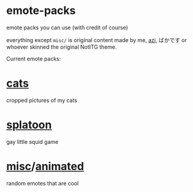 # emote-packs
emote packs you can use (with credit of course)

everything except `misc/` is original content made by me, [azi](https://www.youtube.com/channel/UCzUMzaSaLUZtPpOpNRwCG_w), ばかです or whoever skinned the original NotITG theme.

Current emote packs:
# [cats](cats/)
cropped pictures of my cats
# [splatoon](splatoon/)
gay little squid game
# [misc](misc/)/[animated](misc/#animated)
random emotes that are cool
